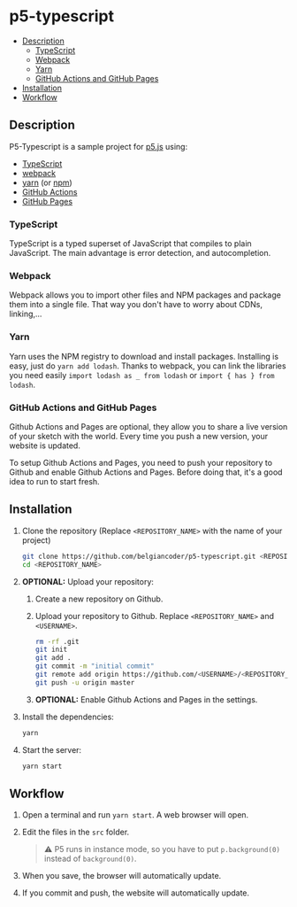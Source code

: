 # p5-typescript

<!-- prettier-ignore-start -->
<!-- TOC depthFrom:2 -->

- [Description](#description)
    - [TypeScript](#typescript)
    - [Webpack](#webpack)
    - [Yarn](#yarn)
    - [GitHub Actions and GitHub Pages](#github-actions-and-github-pages)
- [Installation](#installation)
- [Workflow](#workflow)

<!-- /TOC -->
<!-- prettier-ignore-end -->

## Description

P5-Typescript is a sample project for [p5.js](https://p5js.org/) using:

-   [TypeScript](https://www.typescriptlang.org/)
-   [webpack](https://webpack.js.org/)
-   [yarn](https://yarnpkg.com/en/docs/install) (or [npm](https://www.npmjs.com/))
-   [GitHub Actions](https://github.com/features/actions)
-   [GitHub Pages](https://pages.github.com/)

### TypeScript

TypeScript is a typed superset of JavaScript that compiles to plain JavaScript. The main advantage is error detection, and autocompletion.

### Webpack

Webpack allows you to import other files and NPM packages and package them into a single file. That way you don't have to worry about CDNs, linking,...

### Yarn

Yarn uses the NPM registry to download and install packages. Installing is easy, just do `yarn add lodash`. Thanks to webpack, you can link the libraries you need easily `import lodash as _ from lodash` or `import { has } from lodash`.

### GitHub Actions and GitHub Pages

Github Actions and Pages are optional, they allow you to share a live version of your sketch with the world. Every time you push a new version, your website is updated.

To setup Github Actions and Pages, you need to push your repository to Github and enable Github Actions and Pages. Before doing that, it's a good idea to run to start fresh.

## Installation

1. Clone the repository (Replace `<REPOSITORY_NAME>` with the name of your project)

    ```bash
    git clone https://github.com/belgiancoder/p5-typescript.git <REPOSITORY_NAME>
    cd <REPOSITORY_NAME>
    ```

1. **OPTIONAL:** Upload your repository:

    1. Create a new repository on Github.

    1. Upload your repository to Github. Replace `<REPOSITORY_NAME>` and `<USERNAME>`.

        ```bash
        rm -rf .git
        git init
        git add .
        git commit -m "initial commit"
        git remote add origin https://github.com/<USERNAME>/<REPOSITORY_NAME>.git
        git push -u origin master
        ```

    1. **OPTIONAL:** Enable Github Actions and Pages in the settings.

1. Install the dependencies:

    ```bash
    yarn
    ```

1. Start the server:

    ```bash
    yarn start
    ```

## Workflow

1. Open a terminal and run `yarn start`. A web browser will open.

1. Edit the files in the `src` folder.

    > :warning: P5 runs in instance mode, so you have to put `p.background(0)` instead of `background(0)`.

1. When you save, the browser will automatically update.

1. If you commit and push, the website will automatically update.
